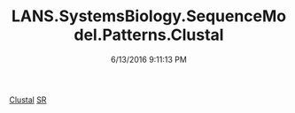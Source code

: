 ﻿---
title: LANS.SystemsBiology.SequenceModel.Patterns.Clustal
date: 6/13/2016 9:11:13 PM
---

[Clustal](T-LANS.SystemsBiology.SequenceModel.Patterns.Clustal.Clustal.html)
[SR](T-LANS.SystemsBiology.SequenceModel.Patterns.Clustal.SR.html)
